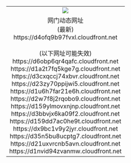 ﻿<table>
  <tr></tr>
  <tr><td colspan=2 align=center><img src="https://d4ofq9b97fvxl.cloudfront.net/Up/oGate.jpg" /></td></tr>
  <tr><td colspan=2 align=center>网门动态网址<br/>(最新)
<br>https://d4ofq9b97fvxl.cloudfront.net
<br/><br/>(以下网址可能失效)
<br>https://d6obp6qr4qafc.cloudfront.net
<br>https://d1a2t7fq5kge7g.cloudfront.net
<br>https://d3cxqccj74xbvr.cloudfront.net
<br>https://d23zy70ppijwi5.cloudfront.net
<br>https://d1u6h7far21e6h.cloudfront.net
<br>https://d2w7f8j2rqobo9.cloudfront.net
<br>https://d159ylmovxnjnp.cloudfront.net
<br>https://d3bbvjx6ka09f2.cloudfront.net
<br>https://d159dd7ac0he9t.cloudfront.net
<br>https://dx9bc1v9y2jyr.cloudfront.net
<br>https://d35n5bu8ucptg7.cloudfront.net
<br>https://d21uxvrcnb5avn.cloudfront.net
<br>https://d1nvid94zvanmw.cloudfront.net
    </td>
  </tr>
</table>
